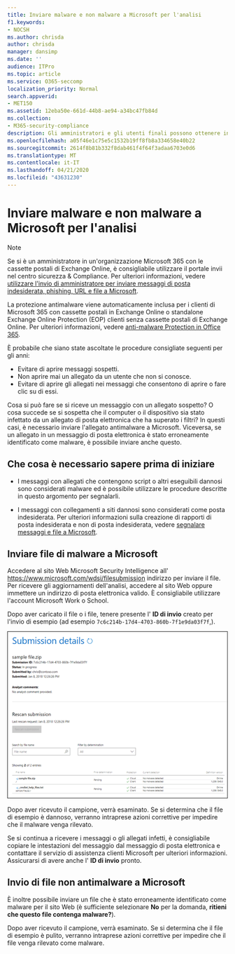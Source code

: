```yaml
---
title: Inviare malware e non malware a Microsoft per l'analisi
f1.keywords:
- NOCSH
ms.author: chrisda
author: chrisda
manager: dansimp
ms.date: ''
audience: ITPro
ms.topic: article
ms.service: O365-seccomp
localization_priority: Normal
search.appverid:
- MET150
ms.assetid: 12eba50e-661d-44b8-ae94-a34bc47fb84d
ms.collection:
- M365-security-compliance
description: Gli amministratori e gli utenti finali possono ottenere informazioni su come inviare malware non rilevati o allegati di malware erroneamente identificati in Exchange Online o Exchange Online Protection.
ms.openlocfilehash: a05f46e1c75e5c1532b19ff8fb8a334658e40b22
ms.sourcegitcommit: 2614f8b81b332f8dab461f4f64f3adaa6703e0d6
ms.translationtype: MT
ms.contentlocale: it-IT
ms.lasthandoff: 04/21/2020
ms.locfileid: "43631230"
---
```

# <a name="submit-malware-and-non-malware-to-microsoft-for-analysis"></a>Inviare malware e non malware a Microsoft per l'analisi

> [!NOTE]
> Se si è un amministratore in un'organizzazione Microsoft 365 con le cassette postali di Exchange Online, è consigliabile utilizzare il portale invii nel centro sicurezza & Compliance. Per ulteriori informazioni, vedere [utilizzare l'invio di amministratore per inviare messaggi di posta indesiderata, phishing, URL e file a Microsoft](admin-submission.md).

La protezione antimalware viene automaticamente inclusa per i clienti di Microsoft 365 con cassette postali in Exchange Online o standalone Exchange Online Protection (EOP) clienti senza cassette postali di Exchange Online. Per ulteriori informazioni, vedere [anti-malware Protection in Office 365](anti-malware-protection.md).

È probabile che siano state ascoltate le procedure consigliate seguenti per gli anni:

- Evitare di aprire messaggi sospetti.
- Non aprire mai un allegato da un utente che non si conosce.
- Evitare di aprire gli allegati nei messaggi che consentono di aprire o fare clic su di essi.

Cosa si può fare se si riceve un messaggio con un allegato sospetto? O cosa succede se si sospetta che il computer o il dispositivo sia stato infettato da un allegato di posta elettronica che ha superato i filtri? In questi casi, è necessario inviare l'allegato antimalware a Microsoft. Viceversa, se un allegato in un messaggio di posta elettronica è stato erroneamente identificato come malware, è possibile inviare anche questo.

## <a name="what-do-you-need-to-know-before-you-begin"></a>Che cosa è necessario sapere prima di iniziare

- I messaggi con allegati che contengono script o altri eseguibili dannosi sono considerati malware ed è possibile utilizzare le procedure descritte in questo argomento per segnalarli.

- I messaggi con collegamenti a siti dannosi sono considerati come posta indesiderata. Per ulteriori informazioni sulla creazione di rapporti di posta indesiderata e non di posta indesiderata, vedere [segnalare messaggi e file a Microsoft](report-junk-email-messages-to-microsoft.md).

## <a name="submit-malware-files-to-microsoft"></a>Inviare file di malware a Microsoft

Accedere al sito Web Microsoft Security Intelligence all' <https://www.microsoft.com/wdsi/filesubmission> indirizzo per inviare il file. Per ricevere gli aggiornamenti dell'analisi, accedere al sito Web oppure immettere un indirizzo di posta elettronica valido. È consigliabile utilizzare l'account Microsoft Work o School.

Dopo aver caricato il file o i file, tenere presente l' **ID di invio** creato per l'invio di esempio (ad esempio `7c6c214b-17d4-4703-860b-7f1e9da03f7f`,).

![Dettagli di invio nel sito Web di Windows Defender Security Intelligence](../../media/EOP-Malware-Protection-Center.png)

Dopo aver ricevuto il campione, verrà esaminato. Se si determina che il file di esempio è dannoso, verranno intraprese azioni correttive per impedire che il malware venga rilevato.

Se si continua a ricevere i messaggi o gli allegati infetti, è consigliabile copiare le intestazioni del messaggio dal messaggio di posta elettronica e contattare il servizio di assistenza clienti Microsoft per ulteriori informazioni. Assicurarsi di avere anche l' **ID di invio** pronto.

## <a name="submit-non-malware-files-to-microsoft"></a>Invio di file non antimalware a Microsoft

È inoltre possibile inviare un file che è stato erroneamente identificato come malware per il sito Web (è sufficiente selezionare **No** per la domanda, **ritieni che questo file contenga malware?**).

Dopo aver ricevuto il campione, verrà esaminato. Se si determina che il file di esempio è pulito, verranno intraprese azioni correttive per impedire che il file venga rilevato come malware.
